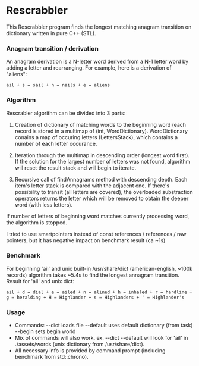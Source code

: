 # Rescrabbler
This Rescrabbler program finds the longest matching anagram transition on dictionary written in pure C++ (STL).

### Anagram transition / derivation
An anagram derivation is a N-letter word derived from a N-1 letter word by adding a letter and rearranging. For example, here is a derivation of "aliens":

`ail + s = sail + n = nails + e = aliens`

### Algorithm
Rescrabler algorithm can be divided into 3 parts:

1. Creation of dictionary of matching words to the beginning word (each record is stored in a multimap of (int, WordDictionary). WordDictionary conains a map of occuring letters (LettersStack), which contains a number of each letter occurance.

2. Iteration through the multimap in descending order (longest word first). If the solution for the largest number of letters was not found, algorithm will reset the result stack and will begin to iterate.

3. Recursive call of findAnnagrams method with descending depth. Each item's letter stack is compared with the adjacent one. If there's possibility to transit (all letters are covered), the overloaded substraction operators returns the letter which will be removed to obtain the deeper word (with less letters).

If number of letters of beginning word matches currently processing word, the algorithm is stopped.

I tried to use smartpointers instead of const references / references / raw pointers, but it has negative impact on benchmark result (ca ~1s)

### Benchmark
For beginning 'ail' and unix built-in /usr/share/dict (american-english, ~100k records) algorithm takes ~5.4s to find the longest annagram transition.
Result for 'ail' and unix dict:

`ail + d = dial + e = ailed + n = alined + h = inhaled + r = hardline + g = heralding + H = Highlander + s = Highlanders + ' = Highlander's`

### Usage
* Commands:
        --dict <filepath>  loads file
        --default          uses default dictionary (from task)
        --begin <word>     sets begin world
* Mix of commands will also work. ex. --dict --default will look
    for 'ail' in ./assets/words (unix dictionary from /usr/share/dict).
* All necessary info is provided by command prompt (including benchmark from std::chrono).
